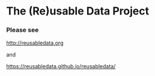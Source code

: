 # The (Re)usable Data Project

### Please see

http://reusabledata.org

and

https://reusabledata.github.io/reusabledata/
